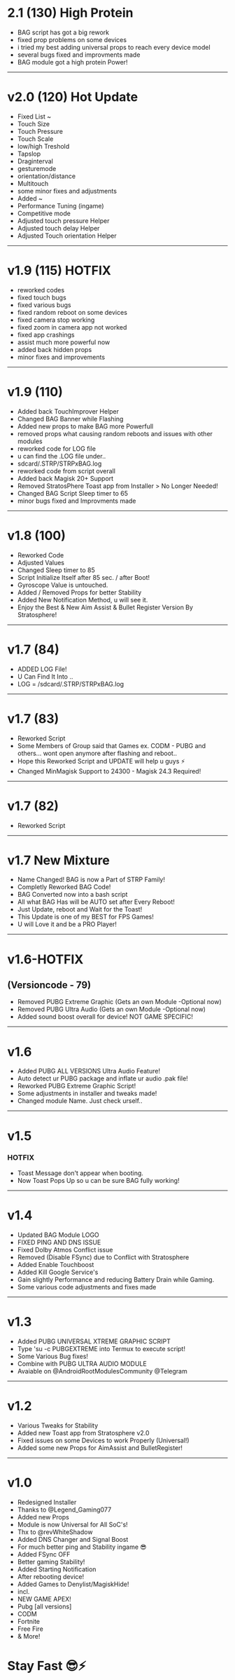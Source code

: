 # 2.1 (130) High Protein
- BAG script has got a big rework
- fixed prop problems on some devices
- i tried my best adding universal props to reach every device model
- several bugs fixed and improvments made
- BAG module got a high protein Power!
-------
# v2.0 (120) Hot Update
- Fixed List ~
- Touch Size
- Touch Pressure
- Touch Scale
- low/high Treshold
- Tapslop
- Draginterval
- gesturemode
- orientation/distance
- Multitouch
- some minor fixes and adjustments
- Added ~
- Performance Tuning (ingame)
- Competitive mode 
- Adjusted touch pressure Helper
- Adjusted touch delay Helper
- Adjusted Touch orientation Helper
--------
# v1.9 (115) HOTFIX
- reworked codes
- fixed touch bugs
- fixed various bugs
- fixed random reboot on some devices
- fixed camera stop working
- fixed zoom in camera app not worked
- fixed app crashings
- assist much more powerful now
- added back hidden props
- minor fixes and improvements
-----
# v1.9 (110)
- Added back TouchImprover Helper
- Changed BAG Banner while Flashing
- Added new props to make BAG more Powerfull 
- removed props what causing random reboots and issues with other modules
- reworked code for LOG file
- u can find the .LOG file under..
- sdcard/.STRP/STRPxBAG.log
- reworked code from script overall
- Added back Magisk 20+ Support
- Removed StratosPhere Toast app from Installer > No Longer Needed!
- Changed BAG Script Sleep timer to 65
- minor bugs fixed and Improvments made
-------------------------
# v1.8 (100)
- Reworked Code 
- Adjusted Values
- Changed Sleep timer to 85
- Script Initialize Itself after 85 sec. / after Boot!
- Gyroscope Value is untouched.
- Added / Removed Props for better Stability
- Added New Notification Method, u will see it.
- Enjoy the Best & New Aim Assist & Bullet Register Version By Stratosphere!
-------------------------
# v1.7 (84)
- ADDED LOG File!
- U Can Find It Into ..
- LOG = /sdcard/.STRP/STRPxBAG.log
-------------------------
# v1.7 (83)
- Reworked Script
- Some Members of Group said that Games ex. CODM - PUBG and others... wont open anymore after flashing and reboot..
- Hope this Reworked Script and UPDATE will help u guys ⚡️
- Changed MinMagisk Support to 24300 - Magisk 24.3 Required!
-------------------------
# v1.7 (82)
- Reworked Script
-------------------------
# v1.7 New Mixture
- Name Changed! BAG is now a Part of STRP Family!
- Completly Reworked BAG Code!
- BAG Converted now into a bash script
- All what BAG Has will be AUTO set after Every Reboot!
- Just Update, reboot and Wait for the Toast!
- This Update is one of my BEST for FPS Games!
- U will Love it and be a PRO Player!
-------------------------
#  v1.6-HOTFIX
## (Versioncode - 79)
- Removed PUBG Extreme Graphic (Gets an own Module -Optional now)
- Removed PUBG Ultra Audio (Gets an own Module -Optional now)
- Added sound boost overall for device! NOT GAME SPECIFIC!
-------------------------
# v1.6
- Added PUBG ALL VERSIONS Ultra Audio Feature!
- Auto detect ur PUBG package and inflate ur audio .pak file!
- Reworked PUBG Extreme Graphic Script!
- Some adjustments in installer and tweaks made!
- Changed module Name. Just check urself..
-------------------------
# v1.5
### HOTFIX
- Toast Message don't appear when booting.
- Now Toast Pops Up so u can be sure BAG fully working!
-------------------------
# v1.4
- Updated BAG Module LOGO 
- FIXED PING AND DNS ISSUE 
- Fixed Dolby Atmos Conflict issue
- Removed (Disable FSync) due to Conflict with Stratosphere
- Added Enable Touchboost
- Added Kill Google Service's 
- Gain slightly Performance and reducing Battery Drain while Gaming.
- Some various code adjustments and fixes made
-------------------------
# v1.3
- Added PUBG UNIVERSAL XTREME GRAPHIC SCRIPT
- Type 'su -c PUBGEXTREME into Termux to execute script!
- Some Various Bug fixes!
- Combine with PUBG ULTRA AUDIO MODULE
- Avaiable on @AndroidRootModulesCommunity @Telegram
-------------------------
# v1.2
- Various Tweaks for Stability
- Added new Toast app from Stratosphere v2.0
- Fixed issues on some Devices to work Properly (Universal!)
- Added some new Props for AimAssist and BulletRegister!
-------------------------
# v1.0
- Redesigned Installer
- Thanks to @Legend_Gaming077
- Added new Props 
- Module is now Universal for All SoC's!
- Thx to @revWhiteShadow
- Added DNS Changer and Signal Boost
- For much better ping and Stability ingame 😎
- Added FSync OFF
- Better gaming Stability!
- Added Starting Notification
- After rebooting device!
- Added Games to Denylist/MagiskHide!
- incl. 
- NEW GAME APEX!
- Pubg [all versions]
- CODM
- Fortnite
- Free Fire 
- & More!

# Stay Fast 😎⚡️